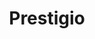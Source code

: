 ---
title: "Prestigio"
url: /ciudad-autonoma-de-buenos-aires/prestigio-avenida-juan-bautista-justo/
shop: pintura
---